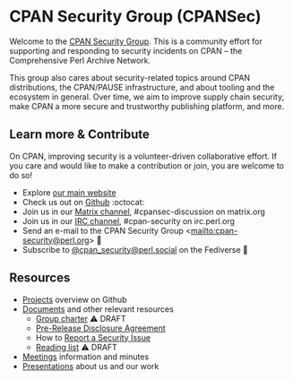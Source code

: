 # CPAN Security Group (CPANSec)

Welcome to the [CPAN Security Group](https://security.metacpan.org/).
This is a community effort for supporting and responding to security incidents on CPAN – the Comprehensive Perl Archive Network.

This group also cares about security-related topics around CPAN distributions, the CPAN/PAUSE infrastructure, and about tooling and the ecosystem in general.
Over time, we aim to improve supply chain security, make CPAN a more secure and trustworthy publishing platform, and more.


## Learn more & Contribute

On CPAN, improving security is a volunteer-driven collaborative effort.
If you care and would like to make a contribution or join, you are welcome to do so!

* Explore [our main website](https://security.metacpan.org/)
* Check us out on [Github](https://github.com/CPAN-Security) :octocat:
* Join us in our [Matrix channel](https://matrix.to/#/#cpansec-discussion:matrix.org), #cpansec-discussion on matrix.org
* Join us in our [IRC channel](ircs://ssl.irc.perl.org:7062/#cpan-security), #cpan-security on irc.perl.org
* Send an e-mail to the CPAN Security Group &lt;[mailto:cpan-security@perl.org](cpan-security&#64;perl.org)&gt; 📧
* Subscribe to [@cpan_security@perl.social](https://perl.social/profile/cpan_security) on the Fediverse :elephant:


## Resources

* [Projects](https://github.com/orgs/CPAN-Security/projects) overview on Github
* [Documents](docs/) and other relevant resources
    * [Group charter](docs/charter.md) ⚠️  DRAFT
    * [Pre-Release Disclosure Agreement](docs/pre-release-disclosure.md)
    * How to [Report a Security Issue](docs/report.md)
    * [Reading list](docs/readinglist.md) ⚠️  DRAFT
* [Meetings](meetings/) information and minutes
* [Presentations](presentations/) about us and our work
